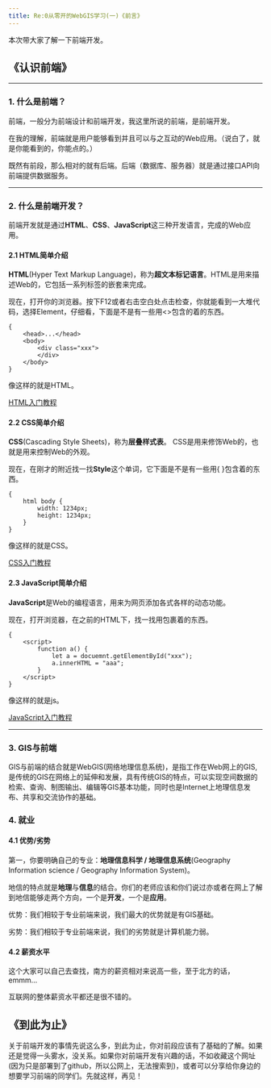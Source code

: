 ```yaml
---
title: Re:0从零开的WebGIS学习(一)《前言》
---
```


本次带大家了解一下前端开发。

## 《认识前端》

---

### 1. 什么是前端？

前端，一般分为前端设计和前端开发，我这里所说的前端，是前端开发。

在我的理解，前端就是用户能够看到并且可以与之互动的Web应用。（说白了，就是你能看到的，你能点的。）

既然有前段，那么相对的就有后端。后端（数据库、服务器）就是通过接口API向前端提供数据服务。

---

### 2. 什么是前端开发？

前端开发就是通过**HTML**、**CSS**、**JavaScript**这三种开发语言，完成的Web应用。


#### 2.1 HTML简单介绍
**HTML**(Hyper Text Markup Language)，称为**超文本标记语言**。HTML是用来描述Web的，它包括一系列标签的嵌套来完成。

现在，打开你的浏览器。按下F12或者右击空白处点击检查，你就能看到一大堆代码，选择Element，仔细看，下面是不是有一些用<>包含的着的东西。

```
{
    <head>...</head>
    <body>
        <div class="xxx">
        </div>
    </body> 
}
```
像这样的就是HTML。

[HTML入门教程](https://www.runoob.com/html/html-tutorial.html)

#### 2.2 CSS简单介绍
**CSS**(Cascading Style Sheets)，称为**层叠样式表**。  CSS是用来修饰Web的，也就是用来控制Web的外观。

现在，在刚才的附近找一找**Style**这个单词，它下面是不是有一些用{ }包含着的东西。

```
{
    html body {
        width: 1234px;
        height: 1234px;
    }
}
```

像这样的就是CSS。

[CSS入门教程](https://www.runoob.com/css/css-tutorial.html)

#### 2.3 JavaScript简单介绍
**JavaScript**是Web的编程语言，用来为网页添加各式各样的动态功能。

现在，打开浏览器，在之前的HTML下，找一找用<script></script>包裹着的东西。

```
{
    <script>
        function a() {
            let a = docuemnt.getElementById("xxx");
            a.innerHTML = "aaa";
        }
    </script>    
}
```

像这样的就是js。

[JavaScript入门教程](https://www.runoob.com/js/js-tutorial.html)

---

### 3. GIS与前端

GIS与前端的结合就是WebGIS(网络地理信息系统)，是指工作在Web网上的GIS,是传统的GIS在网络上的延伸和发展，具有传统GIS的特点，可以实现空间数据的检索、查询、制图输出、编辑等GIS基本功能，同时也是Internet上地理信息发布、共享和交流协作的基础。

### 4. 就业

#### 4.1 优势/劣势

第一，你要明确自己的专业：**地理信息科学 / 地理信息系统**(Geography Information science / Geography Information System)。

地信的特点就是**地理**与**信息**的结合。你们的老师应该和你们说过亦或者在网上了解到地信能够走两个方向，一个是**开发**，一个是**应用**。

优势：我们相较于专业前端来说，我们最大的优势就是有GIS基础。

劣势：我们相较于专业前端来说，我们的劣势就是计算机能力弱。

#### 4.2 薪资水平

这个大家可以自己去查找，南方的薪资相对来说高一些，至于北方的话，emmm...

互联网的整体薪资水平都还是很不错的。

## 《到此为止》

关于前端开发的事情先说这么多，到此为止，你对前段应该有了基础的了解。如果还是觉得一头雾水，没关系。如果你对前端开发有兴趣的话，不如收藏这个网址(因为只是部署到了github，所以公网上，无法搜索到)，或者可以分享给你身边的想要学习前端的同学们。先就这样，再见！